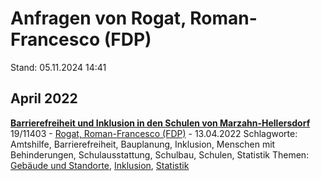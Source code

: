 # Anfragen von Rogat, Roman-Francesco (FDP)

Stand: 05.11.2024 14:41

## April 2022
**[Barrierefreiheit und Inklusion in den Schulen von Marzahn-Hellersdorf](https://pardok.parlament-berlin.de/starweb/adis/citat/VT/19/SchrAnfr/S19-11403.pdf)**
19/11403 - [Rogat, Roman-Francesco (FDP)](autor_rogat_roman-francesco_fdp.md) - 13.04.2022
Schlagworte: Amtshilfe, Barrierefreiheit, Bauplanung, Inklusion, Menschen mit Behinderungen, Schulausstattung, Schulbau, Schulen, Statistik
Themen: [Gebäude und Standorte](thema_gebaeude_und_standorte.md), [Inklusion](thema_inklusion.md), [Statistik](thema_statistik.md)

